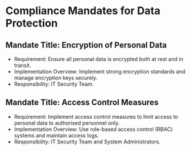 
# Compliance Mandates for Data Protection

## Mandate Title: Encryption of Personal Data
- Requirement: Ensure all personal data is encrypted both at rest and in transit.
- Implementation Overview: Implement strong encryption standards and manage encryption keys securely.
- Responsibility: IT Security Team.

## Mandate Title: Access Control Measures
- Requirement: Implement access control measures to limit access to personal data to authorised personnel only.
- Implementation Overview: Use role-based access control (RBAC) systems and maintain access logs.
- Responsibility: IT Security Team and System Administrators.
    